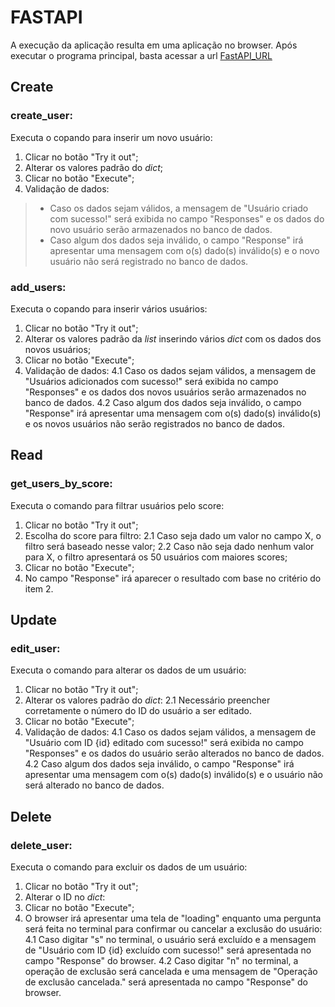 # FASTAPI
A execução da aplicação resulta em uma aplicação no browser.
Após executar o programa principal, basta acessar a url [FastAPI_URL](http://127.0.0.1:8000/docs#)

## Create
### create_user:
Executa o copando para inserir um novo usuário:
1. Clicar no botão "Try it out";
2. Alterar os valores padrão do _dict_;
3. Clicar no botão "Execute";
4. Validação de dados:
> * Caso os dados sejam válidos, a mensagem de "Usuário criado com sucesso!" será exibida no campo "Responses" e os dados do novo usuário serão armazenados no banco de dados.
> * Caso algum dos dados seja inválido, o campo "Response" irá apresentar uma mensagem com o(s) dado(s) inválido(s) e o novo usuário não será registrado no banco de dados.
### add_users:
Executa o copando para inserir vários usuários:
1. Clicar no botão "Try it out";
2. Alterar os valores padrão da _list_ inserindo vários _dict_ com os dados dos novos usuários;
3. Clicar no botão "Execute";
4. Validação de dados:
4.1 Caso os dados sejam válidos, a mensagem de "Usuários adicionados com sucesso!" será exibida no campo "Responses" e os dados dos novos usuários serão armazenados no banco de dados.
4.2 Caso algum dos dados seja inválido, o campo "Response" irá apresentar uma mensagem com o(s) dado(s) inválido(s) e os novos usuários não serão registrados no banco de dados.

## Read
### get_users_by_score:
Executa o comando para filtrar usuários pelo score:
1. Clicar no botão "Try it out";
2. Escolha do score para filtro:
2.1 Caso seja dado um valor no campo X, o filtro será baseado nesse valor;
2.2 Caso não seja dado nenhum valor para X, o filtro apresentará os 50 usuários com maiores scores;
3. Clicar no botão "Execute";
4. No campo "Response" irá aparecer o resultado com base no critério do item 2.

## Update
### edit_user:
Executa o comando para alterar os dados de um usuário:
1. Clicar no botão "Try it out";
2. Alterar os valores padrão do _dict_:
2.1 Necessário preencher corretamente o número do ID do usuário a ser editado.
3. Clicar no botão "Execute";
4. Validação de dados:
4.1 Caso os dados sejam válidos, a mensagem de "Usuário com ID {id} editado com sucesso!" será exibida no campo "Responses" e os dados do usuário serão alterados no banco de dados.
4.2 Caso algum dos dados seja inválido, o campo "Response" irá apresentar uma mensagem com o(s) dado(s) inválido(s) e o usuário não será alterado no banco de dados.

## Delete
### delete_user:
Executa o comando para excluir os dados de um usuário:
1. Clicar no botão "Try it out";
2. Alterar o ID no _dict_:
3. Clicar no botão "Execute";
4. O browser irá apresentar uma tela de "loading" enquanto uma pergunta será feita no terminal para confirmar ou cancelar a exclusão do usuário:
4.1 Caso digitar "s" no terminal, o usuário será excluído e a mensagem de "Usuário com ID {id} excluído com sucesso!" será apresentada no campo "Response" do browser.
4.2 Caso digitar "n" no terminal, a operação de exclusão será cancelada e uma mensagem de "Operação de exclusão cancelada." será apresentada no campo "Response" do browser.